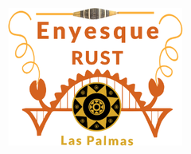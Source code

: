 

<img style="margin: 1em 0em;border: 0" width="350" alt="Enyesque Rust Las Palmas Dev" src="images/enyesque-rust-laspalmas.svg">

